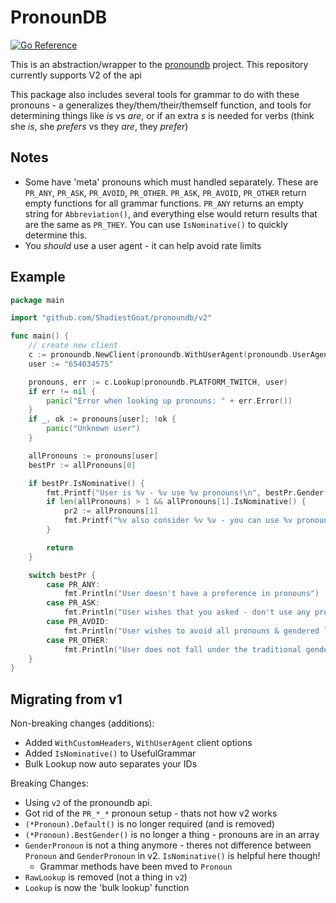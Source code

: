 # PronounDB

[![Go Reference](https://pkg.go.dev/badge/github.com/ShadiestGoat/pronoundb.svg)](https://pkg.go.dev/github.com/ShadiestGoat/pronoundb)

This is an abstraction/wrapper to the [pronoundb](https://pronoundb.org) project. This repository currently supports V2 of the api

This package also includes several tools for grammar to do with these pronouns - a generalizes they/them/their/themself function, and tools for determining things like *is* vs *are*, or if an extra *s* is needed for verbs (think she *is*, she *prefers* vs they *are*, they *prefer*)

## Notes

- Some have 'meta' pronouns which must handled separately. These are `PR_ANY`, `PR_ASK`, `PR_AVOID`, `PR_OTHER`. `PR_ASK`, `PR_AVOID`, `PR_OTHER` return empty functions for all grammar functions. `PR_ANY` returns an empty string for `Abbreviation()`, and everything else would return results that are the same as `PR_THEY`. You can use `IsNominative()` to quickly determine this.
- You *should* use a user agent - it can help avoid rate limits

## Example

```go
package main

import "github.com/ShadiestGoat/pronoundb/v2"

func main() {
	// create new client
    c := pronoundb.NewClient(pronoundb.WithUserAgent(pronoundb.UserAgent{"ShadyBot", "v3", "githubSite"}))
	user := "654034575"

	pronouns, err := c.Lookup(pronoundb.PLATFORM_TWITCH, user)
	if err != nil {
		panic("Error when looking up pronouns: " + err.Error())
	}
	if _, ok := pronouns[user]; !ok {
		panic("Unknown user")
	}

	allPronouns := pronouns[user]
	bestPr := allPronouns[0]

	if bestPr.IsNominative() {
		fmt.Printf("User is %v - %v use %v pronouns!\n", bestPr.Gender(), pr.They(), pr.Abbreviation())
		if len(allPronouns) > 1 && allPronouns[1].IsNominative() {
			pr2 := allPronouns[1]
			fmt.Printf("%v also consider %v %v - you can use %v pronouns :3", pr2.They(), pr2.Themself(), pr2.Gender(), pr2.Abbreviation())
		}

		return
	}

	switch bestPr {
		case PR_ANY:
			fmt.Println("User doesn't have a preference in pronouns")
        case PR_ASK:
			fmt.Println("User wishes that you asked - don't use any pronouns/gendered language till you do so")
        case PR_AVOID:
			fmt.Println("User wishes to avoid all pronouns & gendered language. Please respect that :3")
        case PR_OTHER:
			fmt.Println("User does not fall under the traditional gender range - please ask before you use any gendered language or pronouns :3!")
	}
}
```

## Migrating from v1

Non-breaking changes (additions):
- Added `WithCustomHeaders`, `WithUserAgent` client options
- Added `IsNominative()` to UsefulGrammar
- Bulk Lookup now auto separates your IDs

Breaking Changes:
- Using `v2` of the pronoundb api.
- Got rid of the `PR_*_*` pronoun setup - thats not how v2 works
- `(*Pronoun).Default()` is no longer required (and is removed)
- `(*Pronoun).BestGender()` is no longer a thing - pronouns are in an array
- `GenderPronoun` is not a thing anymore - theres not difference between `Pronoun` and `GenderPronoun` in v2. `IsNominative()` is helpful here though!
  - Grammar methods have been mved to `Pronoun`
- `RawLookup` is removed (not a thing in `v2`)
- `Lookup` is now the 'bulk lookup' function
